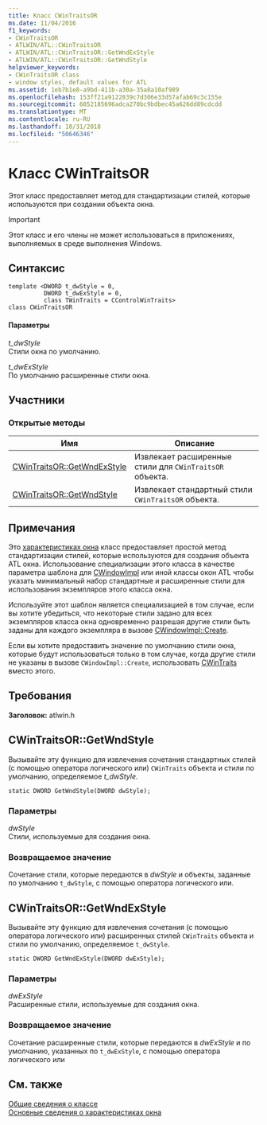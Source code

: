 ```yaml
---
title: Класс CWinTraitsOR
ms.date: 11/04/2016
f1_keywords:
- CWinTraitsOR
- ATLWIN/ATL::CWinTraitsOR
- ATLWIN/ATL::CWinTraitsOR::GetWndExStyle
- ATLWIN/ATL::CWinTraitsOR::GetWndStyle
helpviewer_keywords:
- CWinTraitsOR class
- window styles, default values for ATL
ms.assetid: 1eb7b1e8-a9bd-411b-a30a-35a8a10af989
ms.openlocfilehash: 153ff21a9122839c7d306e33d57afab69c3c155e
ms.sourcegitcommit: 6052185696adca270bc9bdbec45a626dd89cdcdd
ms.translationtype: MT
ms.contentlocale: ru-RU
ms.lasthandoff: 10/31/2018
ms.locfileid: "50646346"
---
```

# <a name="cwintraitsor-class"></a>Класс CWinTraitsOR

Этот класс предоставляет метод для стандартизации стилей, которые используются при создании объекта окна.

> [!IMPORTANT]
>  Этот класс и его члены не может использоваться в приложениях, выполняемых в среде выполнения Windows.

## <a name="syntax"></a>Синтаксис

```
template <DWORD t_dwStyle = 0,
          DWORD t_dwExStyle = 0,
          class TWinTraits = CControlWinTraits>
class CWinTraitsOR
```

#### <a name="parameters"></a>Параметры

*t_dwStyle*<br/>
Стили окна по умолчанию.

*t_dwExStyle*<br/>
По умолчанию расширенные стили окна.

## <a name="members"></a>Участники

### <a name="public-methods"></a>Открытые методы

|Имя|Описание|
|----------|-----------------|
|[CWinTraitsOR::GetWndExStyle](#getwndexstyle)|Извлекает расширенные стили для `CWinTraitsOR` объекта.|
|[CWinTraitsOR::GetWndStyle](#getwndstyle)|Извлекает стандартный стили `CWinTraitsOR` объекта.|

## <a name="remarks"></a>Примечания

Это [характеристиках окна](../../atl/understanding-window-traits.md) класс предоставляет простой метод стандартизации стилей, которые используются для создания объекта ATL окна. Использование специализации этого класса в качестве параметра шаблона для [CWindowImpl](../../atl/reference/cwindowimpl-class.md) или иной классы окон ATL чтобы указать минимальный набор стандартные и расширенные стили для использования экземпляров этого класса окна.

Используйте этот шаблон является специализацией в том случае, если вы хотите убедиться, что некоторые стили задано для всех экземпляров класса окна одновременно разрешая другие стили быть заданы для каждого экземпляра в вызове [CWindowImpl::Create](../../atl/reference/cwindowimpl-class.md#create).

Если вы хотите предоставить значение по умолчанию стили окна, которые будут использоваться только в том случае, когда другие стили не указаны в вызове `CWindowImpl::Create`, использовать [CWinTraits](../../atl/reference/cwintraits-class.md) вместо этого.

## <a name="requirements"></a>Требования

**Заголовок:** atlwin.h

##  <a name="getwndstyle"></a>  CWinTraitsOR::GetWndStyle

Вызывайте эту функцию для извлечения сочетания стандартных стилей (с помощью оператора логического или) `CWinTraits` объекта и стили по умолчанию, определяемое *t_dwStyle*.

```
static DWORD GetWndStyle(DWORD dwStyle);
```

### <a name="parameters"></a>Параметры

*dwStyle*<br/>
Стили, используемые для создания окна.

### <a name="return-value"></a>Возвращаемое значение

Сочетание стили, которые передаются в *dwStyle* и объекты, заданные по умолчанию `t_dwStyle`, с помощью оператора логического или.

##  <a name="getwndexstyle"></a>  CWinTraitsOR::GetWndExStyle

Вызывайте эту функцию для извлечения сочетания (с помощью оператора логического или) расширенных стилей `CWinTraits` объекта и стили по умолчанию, определяемое `t_dwStyle`.

```
static DWORD GetWndExStyle(DWORD dwExStyle);
```

### <a name="parameters"></a>Параметры

*dwExStyle*<br/>
Расширенные стили, используемые для создания окна.

### <a name="return-value"></a>Возвращаемое значение

Сочетание расширенные стили, которые передаются в *dwExStyle* и по умолчанию, указанных по `t_dwExStyle`, с помощью оператора логического или

## <a name="see-also"></a>См. также

[Общие сведения о классе](../../atl/atl-class-overview.md)<br/>
[Основные сведения о характеристиках окна](../../atl/understanding-window-traits.md)

